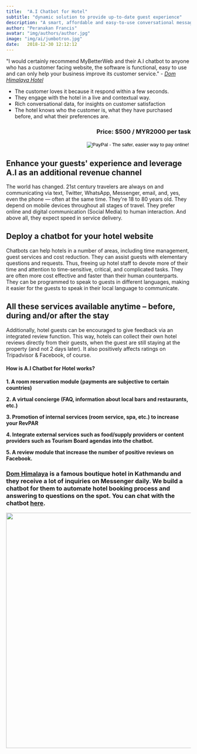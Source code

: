 ```yaml
---
title:  "A.I Chatbot for Hotel"
subtitle: "dynamic solution to provide up-to-date guest experience"
description: "A smart, affordable and easy-to-use conversational messaging solutions for hotels, serviced apartments, B&Bs or Airbnb hosts. We're excited about the journey ahead and reinventing hotel guest service for the 21st century."
author: "Peranakan Francis"
avatar: "img/authors/author.jpg"
image: "img/ai/jumbotron.jpg"
date:   2018-12-30 12:12:12
---
```


"I would certainly recommend MyBetterWeb and their A.I chatbot to anyone who has a customer facing website, the software is functional, easy to use and can only help your business improve its customer service." - <a href="https://domhimalaya.com" target="_blank"><i>Dom Himalaya Hotel</i></a>

- The customer loves it because it respond within a few seconds.
- They engage with the hotel in a live and contextual way.
- Rich conversational data, for insights on customer satisfaction
- The hotel knows who the customer is, what they have purchased before, and what their preferences are.

<div style="text-align: right">
<h3>Price: $500 / MYR2000 per task</h3></div>
<div align="right">
<form action="https://www.paypal.com/cgi-bin/webscr" method="post" target="_top">
<input type="hidden" name="cmd" value="_s-xclick">
<input type="hidden" name="hosted_button_id" value="D986GMFH4EBTS">
<input type="image" src="https://www.paypalobjects.com/en_US/i/btn/btn_buynowCC_LG.gif" border="0" name="submit" alt="PayPal - The safer, easier way to pay online!">
<img alt="" border="0" src="https://www.paypalobjects.com/en_US/i/scr/pixel.gif" width="1" height="1">
</form>
</div>

## Enhance your guests' experience and leverage A.I as an additional revenue channel
The world has changed. 21st century travelers are always on and communicating via text, Twitter, WhatsApp, Messenger, email, and, yes, even the phone — often at the same time. They're 18 to 80 years old. They depend on mobile devices throughout all stages of travel. They prefer online and digital communication (Social Media) to human interaction. And above all, they expect speed in service delivery.

## Deploy a chatbot for your hotel website
Chatbots can help hotels in a number of areas, including time management, guest services and cost reduction. They can assist guests with elementary questions and requests. Thus, freeing up hotel staff to devote more of their time and attention to time-sensitive, critical, and complicated tasks. They are often more cost effective and faster than their human counterparts. They can be programmed to speak to guests in different languages, making it easier for the guests to speak in their local language to communicate.

## All these services available anytime – before, during and/or after the stay
Additionally, hotel guests can be encouraged to give feedback via an integrated review function. This way, hotels can collect their own hotel reviews directly from their guests, when the guest are still staying at the property (and not 2 days later). It also positively affects ratings on Tripadvisor & Facebook, of course.

#### How is A.I Chatbot for Hotel works?
**1. A room reservation module (payments are subjective to certain countries)**

**2. A virtual concierge (FAQ, information about local bars and restaurants, etc.)**

**3. Promotion of internal services (room service, spa, etc.) to increase your RevPAR**

**4. Integrate external services such as food/supply providers or content providers such as Tourism Board agendas into the chatbot.**

**5. A review module that increase the number of positive reviews on Facebook.**

### <a href="https://domhimalaya.com" target="_blank">Dom Himalaya</a> is a famous boutique hotel in Kathmandu and they receive a lot of inquiries on Messenger daily. We build a chatbot for them to automate hotel booking process and answering to questions on the spot. You can chat with the chatbot <a href="https://m.me/domhimalayahotel" target="_blank">here</a>.
<img src="img/ai/demo-chatbot.gif" id="responsive-image" width="640">
<br/>
